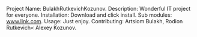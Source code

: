 Project Name: BulakhRutkevichKozunov.
Description: Wonderful IT project for everyone.
Installation: Download and click install.
Sub modules: www.link.com.
Usage: Just enjoy.
Contributing: Artsiom Bulakh, Rodion Rutkevich< Alexey Kozunov.
